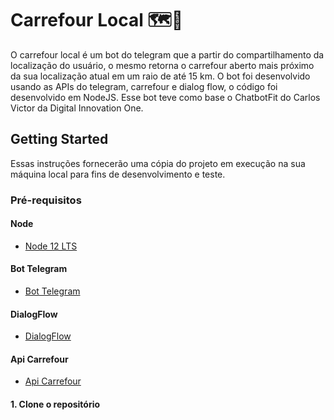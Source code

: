 # Carrefour Local 🗺📌
  O carrefour local é um bot do telegram que a partir do compartilhamento da localização do usuário, o mesmo retorna o carrefour aberto mais próximo da sua localização atual em um raio de até 15 km. O bot foi desenvolvido usando as APIs do telegram, carrefour e dialog flow, o código foi desenvolvido em NodeJS. Esse bot teve como base o ChatbotFit do Carlos Victor da Digital Innovation One.

## Getting Started
  Essas instruções fornecerão uma cópia do projeto em execução na sua máquina local para fins de desenvolvimento e teste.

### Pré-requisitos

#### Node

- [Node 12 LTS](https://nodejs.org/en/download/)

#### Bot Telegram

- [Bot Telegram](https://core.telegram.org/bots)

#### DialogFlow

- [DialogFlow](https://dialogflow.cloud.google.com/)

#### Api Carrefour

- [Api Carrefour](https://dev.carrefour.com.br/node/107)

#### 1. Clone o repositório
